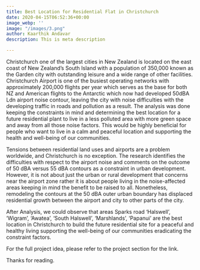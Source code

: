 ```yaml
---
title: Best Location for Residential Flat in Christchurch
date: 2020-04-15T06:52:36+00:00
image_webp: ''
image: "/images/3.png"
author: Kaarthik Andavar
description: This is meta description

---
```

Christchurch one of the largest cities in New Zealand is located on the east coast of New Zealand’s South Island with a population of 350,000 known as the Garden city with outstanding leisure and a wide range of other facilities. Christchurch Airport is one of the busiest operating networks with approximately 200,000 flights per year which serves as the base for both NZ and American flights to the Antarctic which now had developed 50dBA Ldn airport noise contour, leaving the city with noise difficulties with the developing traffic in roads and pollution as a result. The analysis was done keeping the constraints in mind and determining the best location for a future residential plant to live in a less polluted area with more green space and away from all those noise factors. This would be highly beneficial for people who want to live in a calm and peaceful location and supporting the health and well-being of our communities.

Tensions between residential land uses and airports are a problem worldwide, and Christchurch is no exception. The research identifies the difficulties with respect to the airport noise and comments on the outcome of 50 dBA versus 55 dBA contours as a constraint in urban development. However, it is not about just the urban or rural development that concerns near the airport zone rather it is about people living in the noise-affected areas keeping in mind the benefit to be raised to all. Nonetheless, remodeling the contours at the 50 dBA outer urban boundary has displaced residential growth between the airport and city to other parts of the city.

After Analysis, we could observe that areas Sparks road ‘Halswell’, ‘Wigram’, ‘Awatea’, ‘South Halswell’, ‘Marshlands’, ‘Papanui’ are the best location in Christchurch to build the future residential site for a peaceful and healthy living supporting the well-being of our communities eradicating the constraint factors.

For the full project idea, please refer to the project section for the link.

Thanks for reading. 